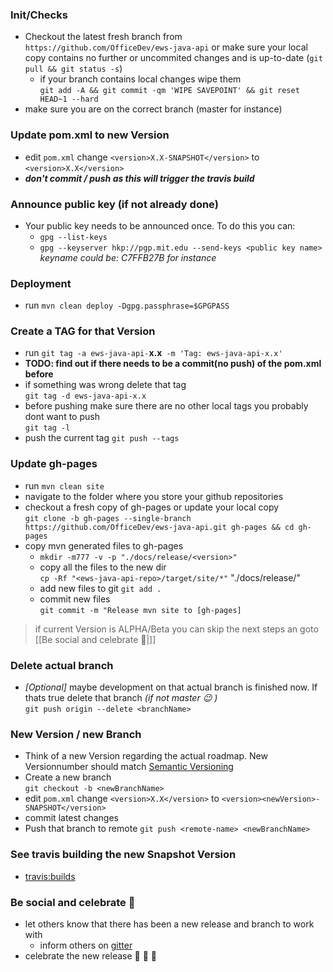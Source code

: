 ### Init/Checks
* Checkout the latest fresh branch from `https://github.com/OfficeDev/ews-java-api` or make sure your local copy contains no further or uncommited changes and is up-to-date (`git pull && git status -s`)
  * if your branch contains local changes wipe them <br/>`git add -A && git commit -qm 'WIPE SAVEPOINT' && git reset HEAD~1 --hard`
* make sure you are on the correct branch (master for instance)

### Update pom.xml to new Version
* edit `pom.xml` change `<version>X.X-SNAPSHOT</version>` to `<version>X.X</version>`
* **_don't commit / push as this will trigger the travis build_**

### Announce public key (if not already done)
* Your public key needs to be announced once. To do this you can:
  * `gpg --list-keys`
  * `gpg --keyserver hkp://pgp.mit.edu --send-keys <public key name>`<br/>_keyname could be: C7FFB27B for instance_

### Deployment
* run `mvn clean deploy -Dgpg.passphrase=$GPGPASS`

### Create a TAG for that Version
* run `git tag -a ews-java-api-`**x.x**` -m 'Tag: ews-java-api-x.x'`
* **TODO: find out if there needs to be a commit(no push) of the pom.xml before**
* if something was wrong delete that tag <br/>`git tag -d ews-java-api-x.x`
* before pushing make sure there are no other local tags you probably dont want to push <br/>`git tag -l` 
* push the current tag `git push --tags`

### Update gh-pages
* run `mvn clean site`
* navigate to the folder where you store your github repositories
* checkout a fresh copy of gh-pages or update your local copy<br/>
  `git clone -b gh-pages --single-branch https://github.com/OfficeDev/ews-java-api.git gh-pages && cd gh-pages`
* copy mvn generated files to gh-pages
  * `mkdir -m777 -v -p "./docs/release/<version>"`
  * copy all the files to the new dir<br/>
`cp -Rf "<ews-java-api-repo>/target/site/*"` "./docs/release/<version>"
  * add new files to git `git add . `
  * commit new files <br/> `git commit -m "Release mvn site to [gh-pages]`

> if current Version is ALPHA/Beta you can skip the next steps an goto [[Be social and celebrate :checkered_flag:|]]

### Delete actual branch
* _[Optional]_ maybe development on that actual branch is finished now. If thats true delete that branch _(if not master :wink: )_ <br/> `git push origin --delete <branchName>`

### New Version / new Branch
* Think of a new Version regarding the actual roadmap. New Versionnumber should match [Semantic Versioning](http://semver.org/)
* Create a new branch <br/> `git checkout -b <newBranchName>`
* edit `pom.xml` change `<version>X.X</version>` to `<version><newVersion>-SNAPSHOT</version>`
* commit latest changes
* Push that branch to remote `git push <remote-name> <newBranchName>`

### See travis building the new Snapshot Version
* [travis:builds](https://travis-ci.org/OfficeDev/ews-java-api/builds)

### Be social and celebrate :checkered_flag:
* let others know that there has been a new release and branch to work with
  * inform others on [gitter](https://gitter.im/OfficeDev/ews-java-api)
* celebrate the new release :palm_tree: :tada: :dancers: 